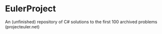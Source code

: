 # EulerProject
An (unfinished) repository of C# solutions to the first 100 archived problems (projecteuler.net)
